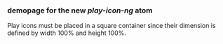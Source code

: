 ### demopage for the new _play-icon-ng_ atom

Play icons must be placed in a square container since their dimension is defined by width 100% and height 100%.